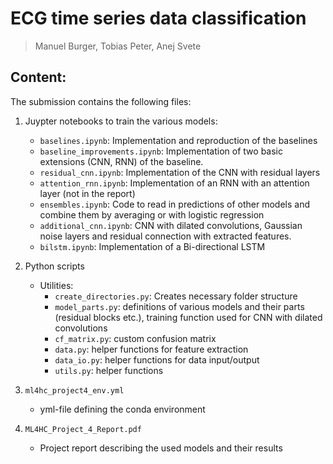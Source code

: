 # ECG time series data classification

> Manuel Burger, Tobias Peter, Anej Svete

## Content:

The submission contains the following files:

1. Juypter notebooks to train the various models:

    - `baselines.ipynb`: Implementation and reproduction of the baselines 
    - `baseline_improvements.ipynb`: Implementation of two basic extensions (CNN, RNN) of the baseline.
    - `residual_cnn.ipynb`: Implementation of the CNN with residual layers
    - `attention_rnn.ipynb`: Implementation of an RNN with an attention layer (not in the report)
    - `ensembles.ipynb`: Code to read in predictions of other models and combine them by averaging or with logistic regression
    - `additional_cnn.ipynb`: CNN with dilated convolutions, Gaussian noise layers and residual connection with extracted features.
    - `bilstm.ipynb`: Implementation of a Bi-directional LSTM
    

2. Python scripts
	- Utilities:
		- `create_directories.py`: Creates necessary folder structure
		- `model_parts.py`: definitions of various models and their parts (residual blocks etc.), training function used for CNN with dilated convolutions
		- `cf_matrix.py`: custom confusion matrix
		- `data.py`: helper functions for feature extraction
		- `data_io.py`: helper functions for data input/output
		- `utils.py`: helper functions


3. `ml4hc_project4_env.yml`
	 - yml-file defining the conda environment
	 

4. `ML4HC_Project_4_Report.pdf`
	 - Project report describing the used models and their results
